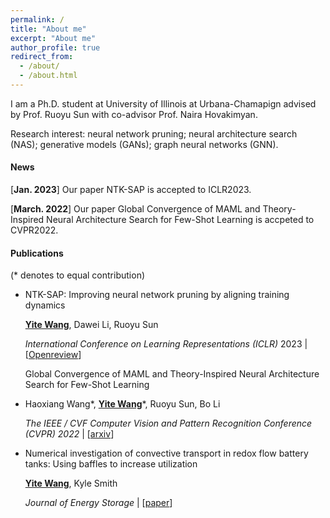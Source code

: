 ```yaml
---
permalink: /
title: "About me"
excerpt: "About me"
author_profile: true
redirect_from: 
  - /about/
  - /about.html
---
```


I am a Ph.D. student at University of Illinois at Urbana-Chamapign advised by Prof. Ruoyu Sun with co-advisor Prof. Naira Hovakimyan. 



Research interest: neural network pruning; neural architecture search (NAS); generative models (GANs); graph neural networks (GNN).

#### News

[**Jan. 2023**] Our paper NTK-SAP is accepted to ICLR2023.

[**March. 2022**] Our paper Global Convergence of MAML and Theory-Inspired Neural Architecture Search for Few-Shot Learning is accpeted to CVPR2022.



#### Publications

(* denotes to equal contribution)

- NTK-SAP: Improving neural network pruning by aligning training dynamics
  
  <u>**Yite Wang**</u>, Dawei Li, Ruoyu Sun
  
  *International Conference on Learning Representations (ICLR)* 2023 | [[Openreview](https://openreview.net/forum?id=-5EWhW_4qWP)]
  
  Global Convergence of MAML and Theory-Inspired Neural Architecture Search for Few-Shot Learning

- Haoxiang Wang*, <u>**Yite Wang**</u>*, Ruoyu Sun, Bo Li
  
  *The IEEE / CVF Computer Vision and Pattern Recognition Conference (CVPR) 2022* | [[arxiv](https://arxiv.org/abs/2203.09137)]

- Numerical investigation of convective transport in redox flow battery tanks: Using baffles to increase utilization
  
  <u><strong>Yite Wang</strong></u>, Kyle Smith
  
  *Journal of Energy Storage* | [[paper](https://www.sciencedirect.com/science/article/abs/pii/S2352152X19303469)]
  
  
